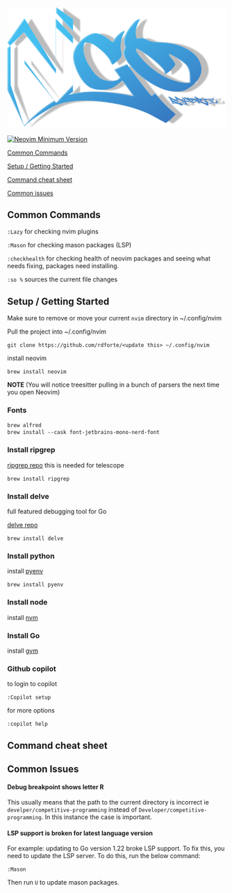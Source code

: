 ![ngo](assets/ngo.png)

[![Neovim Minimum Version](https://img.shields.io/badge/Neovim-0.10-blueviolet.svg?style=flat-square&logo=Neovim&color=90E59A&logoColor=white)](https://github.com/neovim/neovim)

[Common Commands](#common-commands)

[Setup / Getting Started](#setup--getting-started)

[Command cheat sheet](#command-cheat-sheet)

[Common issues](#common-issues)

## Common Commands

`:Lazy` for checking nvim plugins

`:Mason` for checking mason packages (LSP)

`:checkhealth` for checking health of neovim packages and seeing what needs fixing, packages need installing.

`:so %` sources the current file changes

## Setup / Getting Started

Make sure to remove or move your current `nvim` directory in ~/.config/nvim

Pull the project into ~/.config/nvim

```
git clone https://github.com/rdforte/<update this> ~/.config/nvim
```

install neovim

```
brew install neovim
```

**NOTE** (You will notice treesitter pulling in a bunch of parsers the next time you open Neovim)

### Fonts

```
brew alfred
brew install --cask font-jetbrains-mono-nerd-font
```

### Install ripgrep

[ripgrep repo](https://github.com/BurntSushi/ripgrep#installation) this is needed for telescope

```
brew install ripgrep
```

### Install delve

full featured debugging tool for Go

[delve repo](https://github.com/go-delve/delve/tree/master)

```
brew install delve
```

### Install python

install [pyenv](https://github.com/pyenv/pyenv)

```
brew install pyenv
```

### Install node

install [nvm](https://github.com/nvm-sh/nvm)

### Install Go

install [gvm](https://github.com/moovweb/gvm)

### Github copilot

to login to copilot

```
:Copilot setup
```

for more options

```
:copilot help
```

## Command cheat sheet

## Common Issues

#### Debug breakpoint shows letter R

This usually means that the path to the current directory is incorrect ie `develper/competitive-programming` instead of `Developer/competitive-programming`.
In this instance the case is important.

#### LSP support is broken for latest language version

For example: updating to Go version 1.22 broke LSP support. To fix this, you need to update the LSP server. To do this,
run the below command:

```
:Mason
```

Then run `U` to update mason packages.
